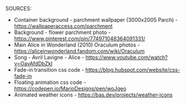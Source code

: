 SOURCES:

- Container background - parchment wallpaper (3000x2005 Parch) - https://wallpaperaccess.com/parchment
- Background - flower parchment photo - https://www.pinterest.com/pin/774971048364091331/
- Main Alice in Wonderland (2010) Oraculum photos - https://aliceinwonderland.fandom.com/wiki/Oraculum
- Song - Avril Lavigne - Alice - https://www.youtube.com/watch?v=OavAfdDbZkI
- Fade-in transition css code - https://blog.hubspot.com/website/css-fade-in
- Floating animation css code - https://codepen.io/MarioDesigns/pen/woJgeo
- Animated weather icons - https://bas.dev/projects/weather-icons
